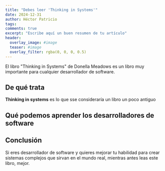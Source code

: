 ```yaml
---
title: "Debes leer 'Thinking in Systems'"
date: 2024-12-31
author: Héctor Patricio
tags:
comments: true
excerpt: "Escribe aquí un buen resumen de tu artículo"
header:
  overlay_image: #image
  teaser: #image
  overlay_filter: rgba(0, 0, 0, 0.5)
---
```


El libro "Thinking in Systems" de Donella Meadows es un libro muy importante
para cualquier desarrollador de software.

## De qué trata

**Thinking in systems** es lo que sse consideraría un libro un poco antiguo


## Qué podemos aprender los desarrolladores de software

## Conclusión

Si eres desarrollador de software y quieres mejorar tu habilidad para crear
sistemas complejos que sirvan en el mundo real, mientras antes leas este libro, mejor.
